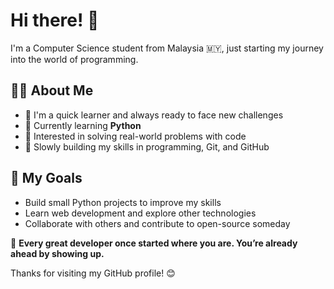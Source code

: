 # Hi there! 👋

I'm a Computer Science student from Malaysia 🇲🇾, just starting my journey into the world of programming.

## 👨‍💻 About Me
- 🧠 I'm a quick learner and always ready to face new challenges
- 🐍 Currently learning **Python**
- 🔧 Interested in solving real-world problems with code
- 🌱 Slowly building my skills in programming, Git, and GitHub

## 🚀 My Goals
- Build small Python projects to improve my skills
- Learn web development and explore other technologies
- Collaborate with others and contribute to open-source someday

🐣 **Every great developer once started where you are. You’re already ahead by showing up.**  

Thanks for visiting my GitHub profile! 😊
